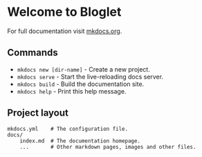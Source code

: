 # Welcome to Bloglet

For full documentation visit [mkdocs.org](http://mkdocs.org).

## Commands

*   `mkdocs new [dir-name]` - Create a new project.
*   `mkdocs serve` - Start the live-reloading docs server.
*   `mkdocs build` - Build the documentation site.
*   `mkdocs help` - Print this help message.

## Project layout

    mkdocs.yml    # The configuration file.
    docs/
        index.md  # The documentation homepage.
        ...       # Other markdown pages, images and other files.
